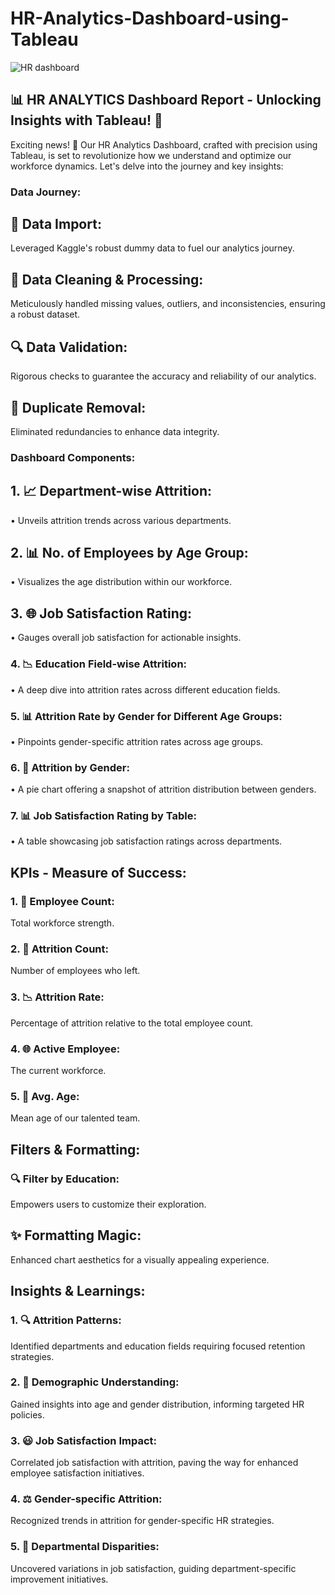 # HR-Analytics-Dashboard-using-Tableau
![HR dashboard](https://github.com/Kumar28494/HR-Analytics-Dashboard-using-Tableau/assets/145334281/66ec4b15-5d97-4097-8c23-7e9657fea37a)

## 📊 HR ANALYTICS Dashboard Report - Unlocking Insights with Tableau! 🚀

Exciting news! 🌟 Our HR Analytics Dashboard, crafted with precision using Tableau, is set to revolutionize how we understand and optimize our workforce dynamics. Let's delve into the journey and key insights:
### Data Journey:
## 🔄 Data Import: 
Leveraged Kaggle's robust dummy data to fuel our analytics journey.
## 🧹 Data Cleaning & Processing: 
Meticulously handled missing values, outliers, and inconsistencies, ensuring a robust dataset.
## 🔍 Data Validation:
Rigorous checks to guarantee the accuracy and reliability of our analytics.
## 🚫 Duplicate Removal: 
Eliminated redundancies to enhance data integrity.
### Dashboard Components:
## 1.	📈 Department-wise Attrition:
•	Unveils attrition trends across various departments.
## 2.	📊 No. of Employees by Age Group:
•	Visualizes the age distribution within our workforce.
## 3.	🌐 Job Satisfaction Rating:
•	Gauges overall job satisfaction for actionable insights.
### 4.	📉 Education Field-wise Attrition:
•	A deep dive into attrition rates across different education fields.
### 5.	📊 Attrition Rate by Gender for Different Age Groups:
•	Pinpoints gender-specific attrition rates across age groups.
### 6.	🍰 Attrition by Gender:
•	A pie chart offering a snapshot of attrition distribution between genders.
### 7.	📊 Job Satisfaction Rating by Table:
•	A table showcasing job satisfaction ratings across departments.
## KPIs - Measure of Success:
### 1.	🤝 Employee Count:
Total workforce strength.
### 2.	💼 Attrition Count:
Number of employees who left.
### 3.	📉 Attrition Rate:
Percentage of attrition relative to the total employee count.
### 4.	🌐 Active Employee:
The current workforce.
### 5.	📅 Avg. Age:
Mean age of our talented team.
## Filters & Formatting:
### 🔍 Filter by Education: 
Empowers users to customize their exploration.
## ✨ Formatting Magic:
Enhanced chart aesthetics for a visually appealing experience.
## Insights & Learnings:
### 1.	🔍 Attrition Patterns:
Identified departments and education fields requiring focused retention strategies.
### 2.	👥 Demographic Understanding:
Gained insights into age and gender distribution, informing targeted HR policies.
### 3.	😃 Job Satisfaction Impact:
Correlated job satisfaction with attrition, paving the way for enhanced employee satisfaction initiatives.
### 4.	⚖️ Gender-specific Attrition:
Recognized trends in attrition for gender-specific HR strategies.
### 5.	🏢 Departmental Disparities:
Uncovered variations in job satisfaction, guiding department-specific improvement initiatives.
